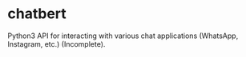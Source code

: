 # chatbert

Python3 API for interacting with various chat applications (WhatsApp, Instagram, etc.) (Incomplete).
